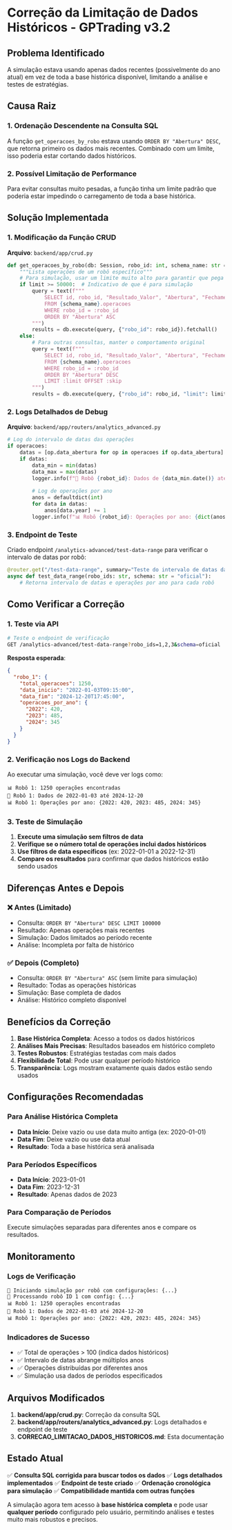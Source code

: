 # Correção da Limitação de Dados Históricos - GPTrading v3.2

## Problema Identificado

A simulação estava usando apenas dados recentes (possivelmente do ano atual) em vez de toda a base histórica disponível, limitando a análise e testes de estratégias.

## Causa Raiz

### 1. Ordenação Descendente na Consulta SQL
A função `get_operacoes_by_robo` estava usando `ORDER BY "Abertura" DESC`, que retorna primeiro os dados mais recentes. Combinado com um limite, isso poderia estar cortando dados históricos.

### 2. Possível Limitação de Performance
Para evitar consultas muito pesadas, a função tinha um limite padrão que poderia estar impedindo o carregamento de toda a base histórica.

## Solução Implementada

### 1. Modificação da Função CRUD

**Arquivo**: `backend/app/crud.py`

```python
def get_operacoes_by_robo(db: Session, robo_id: int, schema_name: str = settings.DEFAULT_UPLOAD_SCHEMA, skip: int = 0, limit: int = 100) -> List[models.Operacao]:
    """Lista operações de um robô específico"""
    # Para simulação, usar um limite muito alto para garantir que pega todas as operações
    if limit >= 50000:  # Indicativo de que é para simulação
        query = text(f"""
            SELECT id, robo_id, "Resultado_Valor", "Abertura", "Fechamento", ativo, lotes, tipo, criado_em, atualizado_em, fonte_dados_id
            FROM {schema_name}.operacoes
            WHERE robo_id = :robo_id
            ORDER BY "Abertura" ASC
        """)
        results = db.execute(query, {"robo_id": robo_id}).fetchall()
    else:
        # Para outras consultas, manter o comportamento original
        query = text(f"""
            SELECT id, robo_id, "Resultado_Valor", "Abertura", "Fechamento", ativo, lotes, tipo, criado_em, atualizado_em, fonte_dados_id
            FROM {schema_name}.operacoes
            WHERE robo_id = :robo_id
            ORDER BY "Abertura" DESC
            LIMIT :limit OFFSET :skip
        """)
        results = db.execute(query, {"robo_id": robo_id, "limit": limit, "skip": skip}).fetchall()
```

### 2. Logs Detalhados de Debug

**Arquivo**: `backend/app/routers/analytics_advanced.py`

```python
# Log do intervalo de datas das operações
if operacoes:
    datas = [op.data_abertura for op in operacoes if op.data_abertura]
    if datas:
        data_min = min(datas)
        data_max = max(datas)
        logger.info(f"📅 Robô {robot_id}: Dados de {data_min.date()} até {data_max.date()}")
        
        # Log de operações por ano
        anos = defaultdict(int)
        for data in datas:
            anos[data.year] += 1
        logger.info(f"📊 Robô {robot_id}: Operações por ano: {dict(anos)}")
```

### 3. Endpoint de Teste

Criado endpoint `/analytics-advanced/test-data-range` para verificar o intervalo de datas por robô:

```python
@router.get("/test-data-range", summary="Teste do intervalo de datas das operações")
async def test_data_range(robo_ids: str, schema: str = "oficial"):
    # Retorna intervalo de datas e operações por ano para cada robô
```

## Como Verificar a Correção

### 1. Teste via API
```bash
# Teste o endpoint de verificação
GET /analytics-advanced/test-data-range?robo_ids=1,2,3&schema=oficial
```

**Resposta esperada**:
```json
{
  "robo_1": {
    "total_operacoes": 1250,
    "data_inicio": "2022-01-03T09:15:00",
    "data_fim": "2024-12-20T17:45:00",
    "operacoes_por_ano": {
      "2022": 420,
      "2023": 485,
      "2024": 345
    }
  }
}
```

### 2. Verificação nos Logs do Backend

Ao executar uma simulação, você deve ver logs como:
```
📊 Robô 1: 1250 operações encontradas
📅 Robô 1: Dados de 2022-01-03 até 2024-12-20
📊 Robô 1: Operações por ano: {2022: 420, 2023: 485, 2024: 345}
```

### 3. Teste de Simulação

1. **Execute uma simulação sem filtros de data**
2. **Verifique se o número total de operações inclui dados históricos**
3. **Use filtros de data específicos** (ex: 2022-01-01 a 2022-12-31)
4. **Compare os resultados** para confirmar que dados históricos estão sendo usados

## Diferenças Antes e Depois

### ❌ **Antes (Limitado)**
- Consulta: `ORDER BY "Abertura" DESC LIMIT 100000`
- Resultado: Apenas operações mais recentes
- Simulação: Dados limitados ao período recente
- Análise: Incompleta por falta de histórico

### ✅ **Depois (Completo)**
- Consulta: `ORDER BY "Abertura" ASC` (sem limite para simulação)
- Resultado: Todas as operações históricas
- Simulação: Base completa de dados
- Análise: Histórico completo disponível

## Benefícios da Correção

1. **Base Histórica Completa**: Acesso a todos os dados históricos
2. **Análises Mais Precisas**: Resultados baseados em histórico completo
3. **Testes Robustos**: Estratégias testadas com mais dados
4. **Flexibilidade Total**: Pode usar qualquer período histórico
5. **Transparência**: Logs mostram exatamente quais dados estão sendo usados

## Configurações Recomendadas

### Para Análise Histórica Completa
- **Data Início**: Deixe vazio ou use data muito antiga (ex: 2020-01-01)
- **Data Fim**: Deixe vazio ou use data atual
- **Resultado**: Toda a base histórica será analisada

### Para Períodos Específicos
- **Data Início**: 2023-01-01
- **Data Fim**: 2023-12-31
- **Resultado**: Apenas dados de 2023

### Para Comparação de Períodos
Execute simulações separadas para diferentes anos e compare os resultados.

## Monitoramento

### Logs de Verificação
```
🎯 Iniciando simulação por robô com configurações: {...}
🤖 Processando robô ID 1 com config: {...}
📊 Robô 1: 1250 operações encontradas
📅 Robô 1: Dados de 2022-01-03 até 2024-12-20
📊 Robô 1: Operações por ano: {2022: 420, 2023: 485, 2024: 345}
```

### Indicadores de Sucesso
- ✅ Total de operações > 100 (indica dados históricos)
- ✅ Intervalo de datas abrange múltiplos anos
- ✅ Operações distribuídas por diferentes anos
- ✅ Simulação usa dados de períodos especificados

## Arquivos Modificados

1. **backend/app/crud.py**: Correção da consulta SQL
2. **backend/app/routers/analytics_advanced.py**: Logs detalhados e endpoint de teste
3. **CORRECAO_LIMITACAO_DADOS_HISTORICOS.md**: Esta documentação

## Estado Atual

✅ **Consulta SQL corrigida para buscar todos os dados**
✅ **Logs detalhados implementados**
✅ **Endpoint de teste criado**
✅ **Ordenação cronológica para simulação**
✅ **Compatibilidade mantida com outras funções**

A simulação agora tem acesso à **base histórica completa** e pode usar **qualquer período** configurado pelo usuário, permitindo análises e testes muito mais robustos e precisos. 